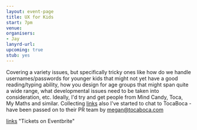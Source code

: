 ```yaml
---
layout: event-page
title: UX for Kids
start: 7pm
venue: 
organisers: 
- Jay
lanyrd-url: 
upcoming: true
stub: yes
---
```


Covering a variety issues, but specifically tricky ones like how do we handle usernames/passwords 
for younger kids that might not yet have a good reading/typing ability, how you design for age 
groups that might span quite a wide range, what developmental issues need to be taken into consideration, 
etc. Ideally, I'd try and get people from Mind Candy, Toca, My Maths and similar. 
Collecting [links](https://pinboard.in/u:jaygooby/t:kids.ux+uxbri/ "Jays links on Pinboard") also I've started to chat to TocaBoca - 
have been passed on to their PR team by megan@tocaboca.com

[links](https://www.eventbrite.co.uk/e/ux-for-kids-tickets-15454086589) "Tickets on Eventbrite"
